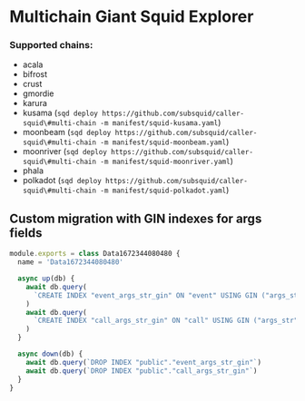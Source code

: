 # Multichain Giant Squid Explorer

### Supported chains:

- acala
- bifrost
- crust
- gmordie
- karura
- kusama (`sqd deploy https://github.com/subsquid/caller-squid\#multi-chain -m manifest/squid-kusama.yaml`)
- moonbeam (`sqd deploy https://github.com/subsquid/caller-squid\#multi-chain -m manifest/squid-moonbeam.yaml`)
- moonriver (`sqd deploy https://github.com/subsquid/caller-squid\#multi-chain -m manifest/squid-moonriver.yaml`)
- phala
- polkadot (`sqd deploy https://github.com/subsquid/caller-squid\#multi-chain -m manifest/squid-polkadot.yaml`)

## Custom migration with GIN indexes for args fields

```javascript
module.exports = class Data1672344080480 {
  name = 'Data1672344080480'

  async up(db) {
    await db.query(
      `CREATE INDEX "event_args_str_gin" ON "event" USING GIN ("args_str") `
    )
    await db.query(
      `CREATE INDEX "call_args_str_gin" ON "call" USING GIN ("args_str") `
    )
  }

  async down(db) {
    await db.query(`DROP INDEX "public"."event_args_str_gin"`)
    await db.query(`DROP INDEX "public"."call_args_str_gin"`)
  }
}
```
